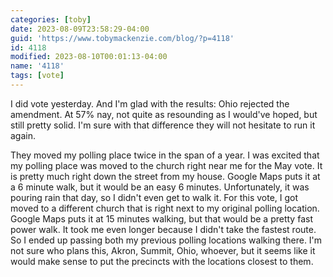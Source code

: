 ```yaml
---
categories: [toby]
date: 2023-08-09T23:58:29-04:00
guid: 'https://www.tobymackenzie.com/blog/?p=4118'
id: 4118
modified: 2023-08-10T00:01:13-04:00
name: '4118'
tags: [vote]
---
```


I did vote yesterday.<!--more-->  And I'm glad with the results:  Ohio rejected the amendment.  At 57% nay, not quite as resounding as I would've hoped, but still pretty solid.  I'm sure with that difference they will not hesitate to run it again.

They moved my polling place twice in the span of a year.  I was excited that my polling place was moved to the church right near me for the May vote.  It is pretty much right down the street from my house.  Google Maps puts it at a 6 minute walk, but it would be an easy 6 minutes.  Unfortunately, it was pouring rain that day, so I didn't even get to walk it.  For this vote, I got moved to a different church that is right next to my original polling location.  Google Maps puts it at 15 minutes walking, but that would be a pretty fast power walk.  It took me even longer because I didn't take the fastest route.  So I ended up passing both my previous polling locations walking there.  I'm not sure who plans this, Akron, Summit, Ohio, whoever, but it seems like it would make sense to put the precincts with the locations closest to them.
